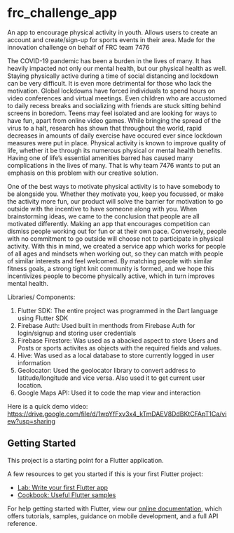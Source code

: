# frc_challenge_app

An app to encourage physical activity in youth. Allows users to create an account and create/sign-up for sports events in their area. Made for the innovation challenge on behalf of FRC team 7476

The COVID-19 pandemic has been a burden in the lives of many. It has heavily impacted not only our mental health, but our physical health as well. Staying physically active during a time of social distancing and lockdown can be very difficult. It is even more detrimental for those who lack the motivation. Global lockdowns have forced individuals to spend hours on video conferences and virtual meetings. Even children who are accustomed to daily recess breaks and socializing with friends are stuck sitting behind screens in boredom. Teens may feel isolated and are looking for ways to have fun, apart from online video games. While bringing the spread of the virus to a halt, research has shown that throughout the world, rapid decreases in amounts of daily exercise have occured ever since lockdown measures were put in place. Physical activity is known to improve quality of life, whether it be through its numerous physical or mental health benefits. Having one of life’s essential amenities barred has caused many complications in the lives of many. That is why team 7476 wants to put an emphasis on this problem with our creative solution.

One of the best ways to motivate physical activity is to have somebody to be alongside you. Whether they motivate you, keep you focussed, or make the activity more fun, our product will solve the barrier for motivation to go outside with the incentive to have someone along with you. When brainstorming ideas, we came to the conclusion that people are all motivated differently. Making an app that encourages competition can dismiss people working out for fun or at their own pace. Conversely, people with no commitment to go outside will choose not to participate in physical activity. With this in mind, we created a service app which works for people of all ages and mindsets when working out, so they can match with people of similar interests and feel welcomed. By matching people with similar fitness goals, a strong tight knit community is formed, and we hope this incentivizes people to become physically active, which in turn improves mental health. 

Libraries/ Components:

1) Flutter SDK: The entire project was programmed in the Dart language using Flutter SDK
2) Firebase Auth: Used built in menthods from Firebase Auth for login/signup and storing user credentials
3) Firebase Firestore: Was used as a abacked aspect to store Users and Posts or sports activites as objects with the required fields and values.
4) Hive: Was used as a local database to store currently logged in user information
5) Geolocator: Used the geolocator library to convert address to latitude/longitude and vice versa. Also used it to get current user location.
6) Google Maps API: Used it to code the map view and interaction

Here is a quick demo video:
https://drive.google.com/file/d/1wpYfFxv3x4_kTmDAEV8DdBKtCFApT1Ca/view?usp=sharing 

## Getting Started

This project is a starting point for a Flutter application.

A few resources to get you started if this is your first Flutter project:

- [Lab: Write your first Flutter app](https://flutter.dev/docs/get-started/codelab)
- [Cookbook: Useful Flutter samples](https://flutter.dev/docs/cookbook)

For help getting started with Flutter, view our
[online documentation](https://flutter.dev/docs), which offers tutorials,
samples, guidance on mobile development, and a full API reference.
